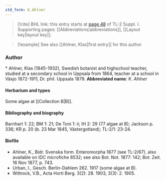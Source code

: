 ```yaml
---
std_form: K.Ahlner
---
```


> [!cite] BHL link: this entry starts at [page 48](https://www.biodiversitylibrary.org/page/33264737) of TL-2 Suppl. I.
> Supporting pages: [[Abbreviations|abbreviations]], [[Layout key|layout key]].

> [!example] See also [[Ahlner, Klas|first entry]] for this author

### Author

\* Ahlner, Klas (1845-1932), Swedish botanist and highschool teacher, studied at a secondary school in Uppsala from 1864, teacher at a school in Växjo 1872-1911, Dr. phil. Uppsala 1879. 
**Abbreviated name**: *K. Ahlner*

#### Herbarium and types

Some algae at [[Collection B|B]].

#### Bibliography and biography

Barnhart 1: 22; BM 1: 21; De Toni 1: ii; IH 2: 29 (77 algae at B); Jackson p. 336; KR p. 20 (b. 23 Mar 1845, Västergotland); TL-2/1: 23-24.

#### Biofile

- Ahlner, K., Bidr. Svenska form. Enteromorpha 1877 (see TL-2/67), also available on IDC microfiche 8532; see also Bot. Not. 1877: 142; Bot. Zeit. 16 Nov 1877, p. 743.
- Urban, I., Gesch. Berlin-Dahlem 262. 1917 (some algae at B).
- Wittrock, V.B., Acta Horti Berg. 3(2): 28. 1903, 3(3): 2. 1905.


